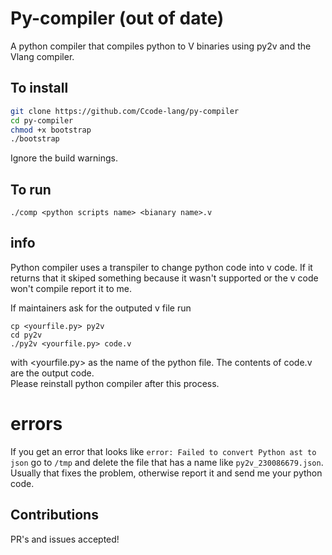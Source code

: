 # Py-compiler (out of date)
A python compiler that compiles python to V binaries using py2v and the Vlang compiler.


## To install
```bash
git clone https://github.com/Ccode-lang/py-compiler
cd py-compiler
chmod +x bootstrap
./bootstrap
```  
Ignore the build warnings.

## To run
```./comp <python scripts name> <bianary name>.v```

## info
Python compiler uses a transpiler to change python code into v code. If it returns that it skiped something because it wasn't supported or the v code won't compile report it to me.  
  
If maintainers ask for the outputed v file run
```
cp <yourfile.py> py2v
cd py2v
./py2v <yourfile.py> code.v
```
with <yourfile.py> as the name of the python file. The contents of code.v are the output code.  
Please reinstall python compiler after this process.

# errors
If you get an error that looks like ```error: Failed to convert Python ast to json``` go to ```/tmp``` and delete the file that has a name like ```py2v_230086679.json```.  Usually that fixes the problem, otherwise report it and send me your python code.

## Contributions
PR's and issues accepted!
